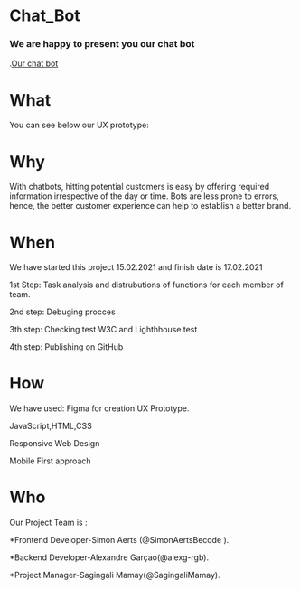 # Chat_Bot



 
### We are happy to present you our chat bot
.[Our chat bot](https://sagingalimamay.github.io/Chat_Bot/. )


# What
You can see below our UX prototype:

# Why

With chatbots, hitting potential customers is easy by offering required information irrespective of the day or time. Bots are less prone to errors, hence, the better customer experience can help to establish a better brand.

# When
We have started this project 15.02.2021 and finish date is 17.02.2021


1st Step: Task analysis and distrubutions of functions for each member of team.


2nd step: Debuging procces


3th step: Checking test W3C and Lighthhouse test


4th step: Publishing on GitHub



# How

We have used:
Figma for creation UX Prototype.


JavaScript,HTML,CSS


Responsive Web Design


Mobile First approach

# Who 
Our Project Team is :


*Frontend Developer-Simon Aerts (@SimonAertsBecode ).


*Backend Developer-Alexandre Garçao(@alexg-rgb).


*Project Manager-Sagingali Mamay(@SagingaliMamay).



